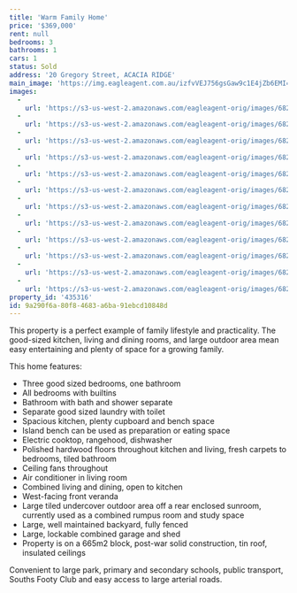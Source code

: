 ```yaml
---
title: 'Warm Family Home'
price: '$369,000'
rent: null
bedrooms: 3
bathrooms: 1
cars: 1
status: Sold
address: '20 Gregory Street, ACACIA RIDGE'
main_image: 'https://img.eagleagent.com.au/izfvVEJ756gsGaw9c1E4jZb6EMI=/1280x854/smart/https://s3-us-west-2.amazonaws.com/eagleagent-orig/images/6823140/118043539-image-M.jpg'
images:
  -
    url: 'https://s3-us-west-2.amazonaws.com/eagleagent-orig/images/6823151/118043539-image-K.jpg'
  -
    url: 'https://s3-us-west-2.amazonaws.com/eagleagent-orig/images/6823150/118043539-image-J.jpg'
  -
    url: 'https://s3-us-west-2.amazonaws.com/eagleagent-orig/images/6823149/118043539-image-I.jpg'
  -
    url: 'https://s3-us-west-2.amazonaws.com/eagleagent-orig/images/6823148/118043539-image-H.jpg'
  -
    url: 'https://s3-us-west-2.amazonaws.com/eagleagent-orig/images/6823147/118043539-image-G.jpg'
  -
    url: 'https://s3-us-west-2.amazonaws.com/eagleagent-orig/images/6823146/118043539-image-F.jpg'
  -
    url: 'https://s3-us-west-2.amazonaws.com/eagleagent-orig/images/6823145/118043539-image-E.jpg'
  -
    url: 'https://s3-us-west-2.amazonaws.com/eagleagent-orig/images/6823144/118043539-image-D.jpg'
  -
    url: 'https://s3-us-west-2.amazonaws.com/eagleagent-orig/images/6823143/118043539-image-C.jpg'
  -
    url: 'https://s3-us-west-2.amazonaws.com/eagleagent-orig/images/6823142/118043539-image-B.jpg'
  -
    url: 'https://s3-us-west-2.amazonaws.com/eagleagent-orig/images/6823141/118043539-image-A.jpg'
  -
    url: 'https://s3-us-west-2.amazonaws.com/eagleagent-orig/images/6823140/118043539-image-M.jpg'
property_id: '435316'
id: 9a290f6a-80f8-4683-a6ba-91ebcd10848d
---
```

This property is a perfect example of family lifestyle and practicality. The good-sized kitchen, living and dining rooms, and large outdoor area mean easy entertaining and plenty of space for a growing family.

This home features:

*  Three good sized bedrooms, one bathroom
*  All bedrooms with builtins
*  Bathroom with bath and shower separate
*  Separate good sized laundry with toilet
*  Spacious kitchen, plenty cupboard and bench space
*  Island bench can be used as preparation or eating space
*  Electric cooktop, rangehood, dishwasher
*  Polished hardwood floors throughout kitchen and living, fresh carpets to bedrooms, tiled bathroom
*  Ceiling fans throughout
*  Air conditioner in living room
*  Combined living and dining, open to kitchen
*  West-facing front veranda
*  Large tiled undercover outdoor area off a rear enclosed sunroom, currently used as a combined rumpus room and study space
*  Large, well maintained backyard, fully fenced
*  Large, lockable combined garage and shed
*  Property is on a 665m2 block, post-war solid construction, tin roof, insulated ceilings

Convenient to large park, primary and secondary schools, public transport, Souths Footy Club and easy access to large arterial roads.